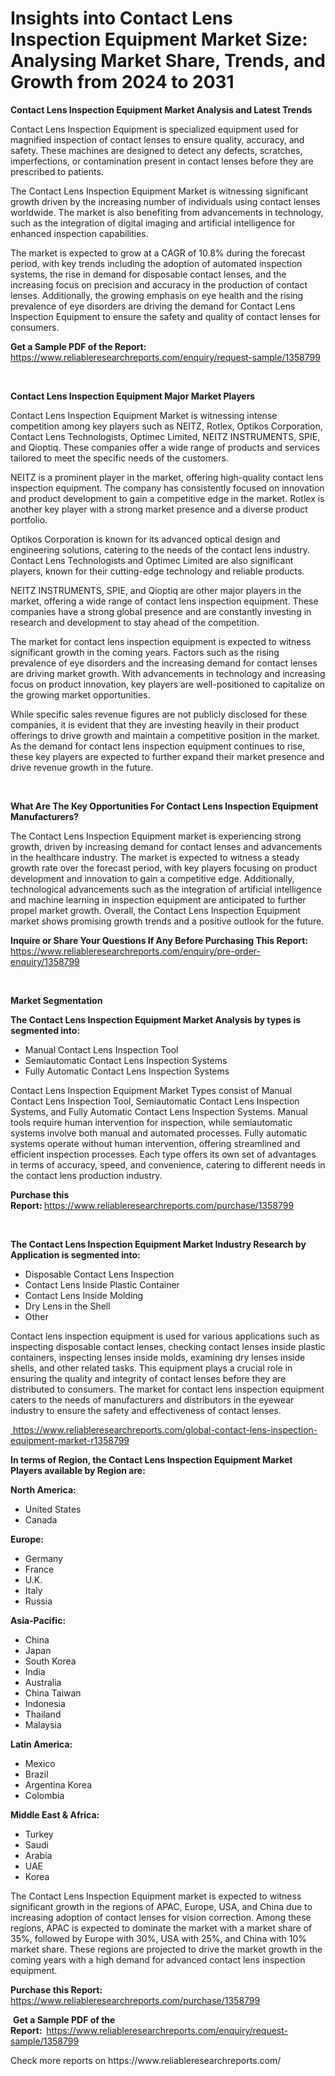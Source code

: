 <p><h1>Insights into Contact Lens Inspection Equipment Market Size: Analysing Market Share, Trends, and Growth from 2024 to 2031</h1></p><p><strong>Contact Lens Inspection Equipment Market Analysis and Latest Trends</strong></p>
<p><p>Contact Lens Inspection Equipment is specialized equipment used for magnified inspection of contact lenses to ensure quality, accuracy, and safety. These machines are designed to detect any defects, scratches, imperfections, or contamination present in contact lenses before they are prescribed to patients.</p><p>The Contact Lens Inspection Equipment Market is witnessing significant growth driven by the increasing number of individuals using contact lenses worldwide. The market is also benefiting from advancements in technology, such as the integration of digital imaging and artificial intelligence for enhanced inspection capabilities.</p><p>The market is expected to grow at a CAGR of 10.8% during the forecast period, with key trends including the adoption of automated inspection systems, the rise in demand for disposable contact lenses, and the increasing focus on precision and accuracy in the production of contact lenses. Additionally, the growing emphasis on eye health and the rising prevalence of eye disorders are driving the demand for Contact Lens Inspection Equipment to ensure the safety and quality of contact lenses for consumers.</p></p>
<p><strong>Get a Sample PDF of the Report:&nbsp;</strong> <a href="https://www.reliableresearchreports.com/enquiry/request-sample/1358799">https://www.reliableresearchreports.com/enquiry/request-sample/1358799</a></p>
<p>&nbsp;</p>
<p><strong>Contact Lens Inspection Equipment Major Market Players</strong></p>
<p><p>Contact Lens Inspection Equipment Market is witnessing intense competition among key players such as NEITZ, Rotlex, Optikos Corporation, Contact Lens Technologists, Optimec Limited, NEITZ INSTRUMENTS, SPIE, and Qioptiq. These companies offer a wide range of products and services tailored to meet the specific needs of the customers.</p><p>NEITZ is a prominent player in the market, offering high-quality contact lens inspection equipment. The company has consistently focused on innovation and product development to gain a competitive edge in the market. Rotlex is another key player with a strong market presence and a diverse product portfolio.</p><p>Optikos Corporation is known for its advanced optical design and engineering solutions, catering to the needs of the contact lens industry. Contact Lens Technologists and Optimec Limited are also significant players, known for their cutting-edge technology and reliable products.</p><p>NEITZ INSTRUMENTS, SPIE, and Qioptiq are other major players in the market, offering a wide range of contact lens inspection equipment. These companies have a strong global presence and are constantly investing in research and development to stay ahead of the competition.</p><p>The market for contact lens inspection equipment is expected to witness significant growth in the coming years. Factors such as the rising prevalence of eye disorders and the increasing demand for contact lenses are driving market growth. With advancements in technology and increasing focus on product innovation, key players are well-positioned to capitalize on the growing market opportunities.</p><p>While specific sales revenue figures are not publicly disclosed for these companies, it is evident that they are investing heavily in their product offerings to drive growth and maintain a competitive position in the market. As the demand for contact lens inspection equipment continues to rise, these key players are expected to further expand their market presence and drive revenue growth in the future.</p></p>
<p>&nbsp;</p>
<p><strong>What Are The Key Opportunities For Contact Lens Inspection Equipment Manufacturers?</strong></p>
<p><p>The Contact Lens Inspection Equipment market is experiencing strong growth, driven by increasing demand for contact lenses and advancements in the healthcare industry. The market is expected to witness a steady growth rate over the forecast period, with key players focusing on product development and innovation to gain a competitive edge. Additionally, technological advancements such as the integration of artificial intelligence and machine learning in inspection equipment are anticipated to further propel market growth. Overall, the Contact Lens Inspection Equipment market shows promising growth trends and a positive outlook for the future.</p></p>
<p><strong>Inquire or Share Your Questions If Any Before Purchasing This Report:</strong> <a href="https://www.reliableresearchreports.com/enquiry/pre-order-enquiry/1358799">https://www.reliableresearchreports.com/enquiry/pre-order-enquiry/1358799</a></p>
<p>&nbsp;</p>
<p><strong>Market Segmentation</strong></p>
<p><strong>The Contact Lens Inspection Equipment Market Analysis by types is segmented into:</strong></p>
<p><ul><li>Manual Contact Lens Inspection Tool</li><li>Semiautomatic Contact Lens Inspection Systems</li><li>Fully Automatic Contact Lens Inspection Systems</li></ul></p>
<p><p>Contact Lens Inspection Equipment Market Types consist of Manual Contact Lens Inspection Tool, Semiautomatic Contact Lens Inspection Systems, and Fully Automatic Contact Lens Inspection Systems. Manual tools require human intervention for inspection, while semiautomatic systems involve both manual and automated processes. Fully automatic systems operate without human intervention, offering streamlined and efficient inspection processes. Each type offers its own set of advantages in terms of accuracy, speed, and convenience, catering to different needs in the contact lens production industry.</p></p>
<p><strong>Purchase this Report:&nbsp;</strong><a href="https://www.reliableresearchreports.com/purchase/1358799">https://www.reliableresearchreports.com/purchase/1358799</a></p>
<p>&nbsp;</p>
<p><strong>The Contact Lens Inspection Equipment Market Industry Research by Application is segmented into:</strong></p>
<p><ul><li>Disposable Contact Lens Inspection</li><li>Contact Lens Inside Plastic Container</li><li>Contact Lens Inside Molding</li><li>Dry Lens in the Shell</li><li>Other</li></ul></p>
<p><p>Contact lens inspection equipment is used for various applications such as inspecting disposable contact lenses, checking contact lenses inside plastic containers, inspecting lenses inside molds, examining dry lenses inside shells, and other related tasks. This equipment plays a crucial role in ensuring the quality and integrity of contact lenses before they are distributed to consumers. The market for contact lens inspection equipment caters to the needs of manufacturers and distributors in the eyewear industry to ensure the safety and effectiveness of contact lenses.</p></p>
<p><a href="https://www.reliableresearchreports.com/global-contact-lens-inspection-equipment-market-r1358799">&nbsp;https://www.reliableresearchreports.com/global-contact-lens-inspection-equipment-market-r1358799</a></p>
<p><strong>In terms of Region, the Contact Lens Inspection Equipment Market Players available by Region are:</strong></p>
<p>
    <p> <strong> North America: </strong>
        <ul>
            <li>United States</li>
            <li>Canada</li>
        </ul>
        </p> 
    <p> <strong> Europe: </strong>
        <ul>
            <li>Germany</li>
            <li>France</li>
            <li>U.K.</li>
            <li>Italy</li>
            <li>Russia</li>
        </ul>
        </p> 
    <p> <strong> Asia-Pacific: </strong>
        <ul>
            <li>China</li>
            <li>Japan</li>
            <li>South Korea</li>
            <li>India</li>
            <li>Australia</li>
            <li>China Taiwan</li>
            <li>Indonesia</li>
            <li>Thailand</li>
            <li>Malaysia</li>
        </ul>
        </p> 
    <p> <strong> Latin America: </strong>
        <ul>
            <li>Mexico</li>
            <li>Brazil</li>
            <li>Argentina Korea</li>
            <li>Colombia</li>
        </ul>
        </p> 
    <p> <strong> Middle East & Africa: </strong>
        <ul>
            <li>Turkey</li>
            <li>Saudi</li>
            <li>Arabia</li>
            <li>UAE</li>
            <li>Korea</li>
        </ul>
    </p>
    </p>
<p><p>The Contact Lens Inspection Equipment market is expected to witness significant growth in the regions of APAC, Europe, USA, and China due to increasing adoption of contact lenses for vision correction. Among these regions, APAC is expected to dominate the market with a market share of 35%, followed by Europe with 30%, USA with 25%, and China with 10% market share. These regions are projected to drive the market growth in the coming years with a high demand for advanced contact lens inspection equipment.</p></p>
<p><strong>Purchase this Report: </strong><a href="https://www.reliableresearchreports.com/purchase/1358799">https://www.reliableresearchreports.com/purchase/1358799</a></p>
<p>&nbsp;<strong>Get a Sample PDF of the Report:&nbsp;&nbsp;</strong><a href="https://www.reliableresearchreports.com/enquiry/request-sample/1358799">https://www.reliableresearchreports.com/enquiry/request-sample/1358799</a></p>
<p><strong></strong></p>
<p>Check more reports on https://www.reliableresearchreports.com/</p>